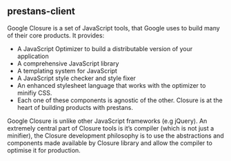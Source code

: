 ## prestans-client

Google Closure is a set of JavaScript tools, that Google uses to build many of their core products. It provides:

- A JavaScript Optimizer to build a distributable version of your application
- A comprehensive JavaScript library
- A templating system for JavaScript
- A JavaScript style checker and style fixer
- An enhanced stylesheet language that works with the optimizer to minifiy CSS.
- Each one of these components is agnostic of the other. Closure is at the heart of building products with prestans.

Google Closure is unlike other JavaScript frameworks (e.g jQuery). An extremely central part of Closure tools is it’s compiler (which is not just a minifier), the Closure development philosophy is to use the abstractions and components made available by Closure library and allow the compiler to optimise it for production.

